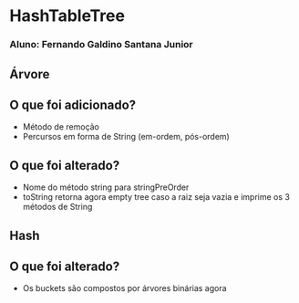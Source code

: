 # HashTableTree

### Aluno: Fernando Galdino Santana Junior

## Árvore

## O que foi adicionado?
- Método de remoção
- Percursos em forma de String (em-ordem, pós-ordem)

## O que foi alterado?
- Nome do método string para stringPreOrder
- toString retorna agora empty tree caso a raiz seja vazia e imprime os 3 métodos de String

## Hash

## O que foi alterado?
- Os buckets são compostos por árvores binárias agora
